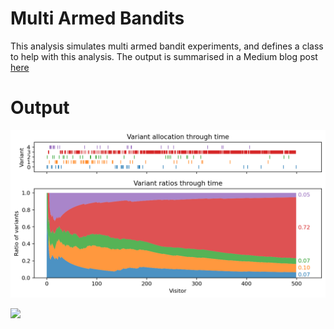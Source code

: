 # Multi Armed Bandits
 This analysis simulates multi armed bandit experiments, and defines a class to help with this analysis.  The output is summarised in a Medium blog post [here](https://medium.com/@paulgstubley/a-visual-exploration-of-multi-armed-bandit-experiments-278f1f15c4f1)

# Output

![](assets/thompson1.png)


![](assets/thompson_pause.gif)

